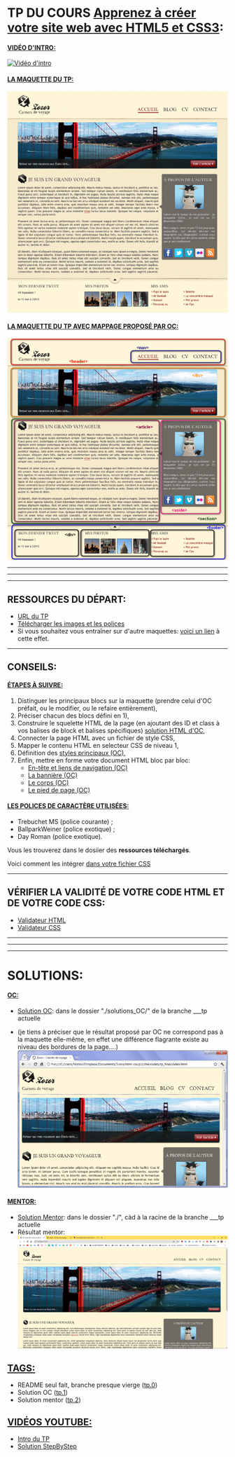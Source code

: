 # TP DU COURS [Apprenez à créer votre site web avec HTML5 et CSS3](https://openclassrooms.com/fr/courses/1603881-apprenez-a-creer-votre-site-web-avec-html5-et-css3):

#### <u>VIDÉO D'INTRO:</u>
[![Vidéo d'intro](https://i.imgur.com/vKb2F1B.png)](https://player.vimeo.com/video/243808215?color=7451eb)

#### <u>LA MAQUETTE DU TP:</u>
![i](https://raw.githubusercontent.com/achicyr/OC__frontend__P2/___tp/assets/maquette.png)
#### <u>LA MAQUETTE DU TP AVEC MAPPAGE PROPOSÉ PAR OC:</u>
![i](https://raw.githubusercontent.com/achicyr/OC__frontend__P2/___tp/assets/maquette_mapped.png)

---
---
---

## RESSOURCES DU DÉPART:

- [URL du TP](https://openclassrooms.com/fr/courses/1603881-apprenez-a-creer-votre-site-web-avec-html5-et-css3/1606688-tp-creez-un-site-pas-a-pas)
- [Télécharger les images et les polices](https://course.oc-static.com/ftp-tutos/cours/html-css/p3/ch4/tp_images_polices.zip)
- Si vous souhaitez vous entraîner sur d'autre maquettes: [voici un lien](https://html5up.net/) à cette effet.

---

## CONSEILS:

#### <u>ÉTAPES À SUIVRE:</u>
1. Distinguer les principaux blocs sur la maquette (prendre celui d'OC préfait, ou le modifier, ou le refaire entièrement),
2. Préciser chacun des blocs défini en 1),
3. Construire le squelette HTML de la page (en ajoutant des ID et class à vos balises de block et balises spécifiques) [solution HTML d'OC](https://openclassrooms.com/fr/courses/1603881-apprenez-a-creer-votre-site-web-avec-html5-et-css3/1606688-tp-creez-un-site-pas-a-pas#/id/r-1611503),
4. Connecter la page HTML avec un fichier de style CSS,
5. Mapper le contenu HTML en selecteur CSS de niveau 1,
6. Définition des [styles principaux (OC)](https://openclassrooms.com/fr/courses/1603881-apprenez-a-creer-votre-site-web-avec-html5-et-css3/1606688-tp-creez-un-site-pas-a-pas#/id/r-1611544),
6. Enfin, mettre en forme votre document HTML bloc par bloc:
    - [En-tête et liens de navigation (OC)](https://openclassrooms.com/fr/courses/1603881-apprenez-a-creer-votre-site-web-avec-html5-et-css3/1606688-tp-creez-un-site-pas-a-pas#/id/r-1611567)
    - [La bannière (OC)](https://openclassrooms.com/fr/courses/1603881-apprenez-a-creer-votre-site-web-avec-html5-et-css3/1606688-tp-creez-un-site-pas-a-pas#/id/r-1611596)
    - [Le corps (OC)](https://openclassrooms.com/fr/courses/1603881-apprenez-a-creer-votre-site-web-avec-html5-et-css3/1606688-tp-creez-un-site-pas-a-pas#/id/r-1611604)
    - [Le pied de page (OC)](https://openclassrooms.com/fr/courses/1603881-apprenez-a-creer-votre-site-web-avec-html5-et-css3/1606688-tp-creez-un-site-pas-a-pas#/id/r-1611618)

#### <u>LES POLICES DE CARACTÈRE UTILISÉES:</u>
- Trebuchet MS  (police courante) ;
- BallparkWeiner  (police exotique) ;
- Day Roman  (police exotique).

Vous les trouverez dans le dosiier des **ressources téléchargés**.

Voici comment les intégrer [dans votre fichier CSS](https://openclassrooms.com/fr/courses/1603881-apprenez-a-creer-votre-site-web-avec-html5-et-css3/1606688-tp-creez-un-site-pas-a-pas#/id/r-1611540)

---

## VÉRIFIER LA VALIDITÉ DE VOTRE CODE HTML ET DE VOTRE CODE CSS:
- [Validateur HTML](https://validator.w3.org/)
- [Validateur CSS](https://jigsaw.w3.org/css-validator/)

---
---
---

# SOLUTIONS:

#### <u>OC:</u>
- [Solution OC](): dans le dossier "./solutions_OC/" de la branche ___tp actuelle

- (je tiens à préciser que le résultat proposé par OC ne correspond pas à la maquette elle-même, en effet une différence flagrante existe au niveau des bordures de la page....)
![i](https://raw.githubusercontent.com/achicyr/OC__frontend__P2/___tp/assets/resultat_OC.png)


#### <u>MENTOR:</u>

- [Solution Mentor](): dans le dossier "./", càd à la racine de la branche ___tp actuelle 
- Résultat mentor: 
![i](https://raw.githubusercontent.com/achicyr/OC__frontend__P2/___tp/assets/resultat_mentor.png)


## <u>TAGS:</u>

- README seul fait, branche presque vierge ([tp.0](https://github.com/achicyr/OC__frontend__P2/tree/tp.0))
- Solution OC ([tp.1](https://github.com/achicyr/OC__frontend__P2/tree/tp.1))
- Solution mentor ([tp.2](https://github.com/achicyr/OC__frontend__P2/tree/tp.2))

## <u>VIDÉOS YOUTUBE:</u>

- [Intro du TP](https://www.youtube.com/watch?v=)
- [Solution StepByStep](https://www.youtube.com/watch?v=)



